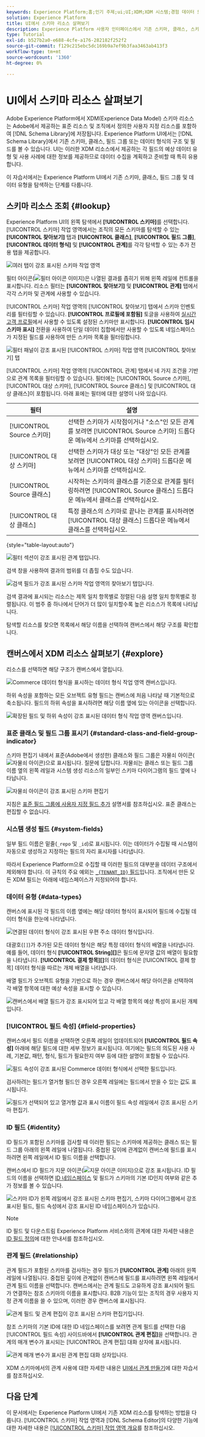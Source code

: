 ```yaml
---
keywords: Experience Platform;홈;인기 주제;ui;UI;XDM;XDM 시스템;경험 데이터 모델;경험 데이터 모델;경험 데이터 모델;경험 데이터 모델;데이터 모델;데이터 모델;탐색;클래스;필드 그룹;데이터 유형;스키마;
solution: Experience Platform
title: UI에서 스키마 리소스 살펴보기
description: Experience Platform 사용자 인터페이스에서 기존 스키마, 클래스, 스키마 필드 그룹 및 데이터 유형을 탐색하는 방법을 알아봅니다.
type: Tutorial
exl-id: b527b2a0-e688-4cfe-a176-282182f252f2
source-git-commit: f129c215ebc5dc169b9a7ef9b3faa3463ab413f3
workflow-type: tm+mt
source-wordcount: '1360'
ht-degree: 0%

---
```


# UI에서 스키마 리소스 살펴보기

Adobe Experience Platform에서 XDM(Experience Data Model) 스키마 리소스는 Adobe에서 제공하는 표준 리소스 및 조직에서 정의한 사용자 지정 리소스를 포함하여 [!DNL Schema Library]에 저장됩니다. Experience Platform UI에서는 [!DNL Schema Library]에서 기존 스키마, 클래스, 필드 그룹 또는 데이터 형식의 구조 및 필드를 볼 수 있습니다. UI는 이러한 XDM 리소스에서 제공하는 각 필드의 예상 데이터 유형 및 사용 사례에 대한 정보를 제공하므로 데이터 수집을 계획하고 준비할 때 특히 유용합니다.

이 자습서에서는 Experience Platform UI에서 기존 스키마, 클래스, 필드 그룹 및 데이터 유형을 탐색하는 단계를 다룹니다.

## 스키마 리소스 조회 {#lookup}

Experience Platform UI의 왼쪽 탐색에서 **[!UICONTROL 스키마]**&#x200B;를 선택합니다. [!UICONTROL 스키마] 작업 영역에서는 조직의 모든 스키마를 탐색할 수 있는 **[!UICONTROL 찾아보기]** 탭과 **[!UICONTROL 클래스]**, **[!UICONTROL 필드 그룹]**, **[!UICONTROL 데이터 형식]** 및 **[!UICONTROL 관계]**&#x200B;를 각각 탐색할 수 있는 추가 전용 탭을 제공합니다.

![여러 탭이 강조 표시된 스키마 작업 영역](../images/ui/explore/tabs.png)

필터 아이콘(![필터 아이콘 이미지](/help/images/icons/filter.png))은 나열된 결과를 좁히기 위해 왼쪽 레일에 컨트롤을 표시합니다. 리소스 필터는 **[!UICONTROL 찾아보기]** 및 **[!UICONTROL 관계]** 탭에서 각각 스키마 및 관계에 사용할 수 있습니다.

[!UICONTROL 스키마] 작업 영역의 [!UICONTROL 찾아보기] 탭에서 스키마 인벤토리를 필터링할 수 있습니다. **[!UICONTROL 프로필에 포함됨]** 토글을 사용하여 [실시간 고객 프로필](../../profile/home.md)에서 사용할 수 있도록 설정된 스키마만 표시합니다. **[!UICONTROL 임시 스키마 표시]** 전환을 사용하여 단일 데이터 집합에서만 사용할 수 있도록 네임스페이스가 지정된 필드를 사용하여 만든 스키마 목록을 필터링합니다.

![필터 패널이 강조 표시된 [!UICONTROL 스키마] 작업 영역 [!UICONTROL 찾아보기] 탭](../images/ui/explore/filters.png)

[!UICONTROL 스키마] 작업 영역의 [!UICONTROL 관계] 탭에서 네 가지 조건을 기반으로 관계 목록을 필터링할 수 있습니다. 필터에는 [!UICONTROL Source 스키마], [!UICONTROL 대상 스키마], [!UICONTROL Source 클래스] 및 [!UICONTROL 대상 클래스]이 포함됩니다. 아래 표에는 필터에 대한 설명이 나와 있습니다.

| 필터 | 설명 |
|-----------------------------------|------------|
| [!UICONTROL Source 스키마] | 선택한 스키마가 시작점이거나 &quot;소스&quot;인 모든 관계를 보려면 [!UICONTROL Source 스키마] 드롭다운 메뉴에서 스키마를 선택하십시오. |
| [!UICONTROL 대상 스키마] | 선택한 스키마가 대상 또는 &quot;대상&quot;인 모든 관계를 보려면 [!UICONTROL 대상 스키마] 드롭다운 메뉴에서 스키마를 선택하십시오. |
| [!UICONTROL Source 클래스] | 시작하는 스키마의 클래스를 기준으로 관계를 필터링하려면 [!UICONTROL Source 클래스] 드롭다운 메뉴에서 클래스를 선택하십시오. |
| [!UICONTROL 대상 클래스] | 특정 클래스의 스키마로 끝나는 관계를 표시하려면 [!UICONTROL 대상 클래스] 드롭다운 메뉴에서 클래스를 선택하십시오. |

{style="table-layout:auto"}

![필터 섹션이 강조 표시된 관계 탭입니다.](../images/ui/explore/relationships-filter.png)

검색 창을 사용하여 결과의 범위를 더 좁힐 수도 있습니다.

![검색 필드가 강조 표시된 스키마 작업 영역의 찾아보기 탭입니다.](../images/ui/explore/search.png)

검색 결과에 표시되는 리소스는 제목 일치 항목별로 정렬된 다음 설명 일치 항목별로 정렬됩니다. 이 범주 중 하나에서 단어가 더 많이 일치할수록 높은 리소스가 목록에 나타납니다.

탐색할 리소스를 찾으면 목록에서 해당 이름을 선택하여 캔버스에서 해당 구조를 확인합니다.

## 캔버스에서 XDM 리소스 살펴보기 {#explore}

리소스를 선택하면 해당 구조가 캔버스에서 열립니다.

![Commerce 데이터 형식을 표시하는 데이터 형식 작업 영역 캔버스입니다.](../images/ui/explore/canvas.png)

하위 속성을 포함하는 모든 오브젝트 유형 필드는 캔버스에 처음 나타날 때 기본적으로 축소됩니다. 필드의 하위 속성을 표시하려면 해당 이름 옆에 있는 아이콘을 선택합니다.

![확장된 필드 및 하위 속성이 강조 표시된 데이터 형식 작업 영역 캔버스입니다.](../images/ui/explore/field-expand.png)

### 표준 클래스 및 필드 그룹 표시기 {#standard-class-and-field-group-indicator}

스키마 편집기 내에서 표준(Adobe에서 생성한) 클래스와 필드 그룹은 자물쇠 아이콘(![자물쇠 아이콘)으로 표시됩니다.](/help/images/icons/lock-closed.png) 질문에 답합니다. 자물쇠는 클래스 또는 필드 그룹 이름 옆의 왼쪽 레일과 시스템 생성 리소스의 일부인 스키마 다이어그램의 필드 옆에 나타납니다.

![자물쇠 아이콘이 강조 표시된 스키마 편집기](../images/ui/explore/schema-editor-padlock-icon.png)

지침은 [표준 필드 그룹에 사용자 지정 필드 추가](./resources/schemas.md) 설명서를 참조하십시오. 표준 클래스는 편집할 수 없습니다.

### 시스템 생성 필드 {#system-fields}

일부 필드 이름은 밑줄(`_repo` 및 `_id`)로 표시됩니다. 이는 데이터가 수집될 때 시스템이 자동으로 생성하고 지정하는 필드의 자리 표시자를 나타냅니다.

따라서 Experience Platform으로 수집할 때 이러한 필드의 대부분을 데이터 구조에서 제외해야 합니다. 이 규칙의 주요 예외는 [`_{TENANT_ID}` 필드](../api/getting-started.md#know-your-tenant_id)입니다. 조직에서 만든 모든 XDM 필드는 아래에 네임스페이스가 지정되어야 합니다.

### 데이터 유형 {#data-types}

캔버스에 표시된 각 필드의 이름 옆에는 해당 데이터 형식이 표시되어 필드에 수집될 데이터 형식을 한눈에 나타냅니다.

![연결된 데이터 형식이 강조 표시된 우편 주소 데이터 형식입니다.](../images/ui/explore/data-types.png)

대괄호(`[]`)가 추가된 모든 데이터 형식은 해당 특정 데이터 형식의 배열을 나타냅니다. 예를 들어, 데이터 형식 **[!UICONTROL String]\[]**&#x200B;은 필드에 문자열 값의 배열이 필요함을 나타냅니다. **[!UICONTROL 결제 항목]\[]**&#x200B;의 데이터 형식은 [!UICONTROL 결제 항목] 데이터 형식을 따르는 개체 배열을 나타냅니다.

배열 필드가 오브젝트 유형을 기반으로 하는 경우 캔버스에서 해당 아이콘을 선택하여 각 배열 항목에 대한 예상 속성을 표시할 수 있습니다.

![캔버스에서 배열 필드가 강조 표시되어 있고 각 배열 항목의 예상 특성이 표시된 개체입니다.](../images/ui/explore/array-type.png)

### [!UICONTROL 필드 속성] {#field-properties}

캔버스에서 필드 이름을 선택하면 오른쪽 레일이 업데이트되어 **[!UICONTROL 필드 속성]** 아래에 해당 필드에 대한 세부 정보가 표시됩니다. 여기에는 필드의 의도된 사용 사례, 기본값, 패턴, 형식, 필드가 필요한지 여부 등에 대한 설명이 포함될 수 있습니다.

![필드 속성이 강조 표시된 Commerce 데이터 형식에서 선택한 필드입니다.](../images/ui/explore/field-properties.png)

검사하려는 필드가 열거형 필드인 경우 오른쪽 레일에는 필드에서 받을 수 있는 값도 표시됩니다.

![필드가 선택되어 있고 열거형 값과 표시 이름이 필드 속성 레일에서 강조 표시된 스키마 편집기.](../images/ui/explore/enum-field.png)

### ID 필드 {#identity}

ID 필드가 포함된 스키마를 검사할 때 이러한 필드는 스키마에 제공하는 클래스 또는 필드 그룹 아래의 왼쪽 레일에 나열됩니다. 중첩된 깊이에 관계없이 캔버스에 필드를 표시하려면 왼쪽 레일에서 ID 필드 이름을 선택합니다.

캔버스에서 ID 필드가 지문 아이콘(![지문 아이콘 이미지](/help/images/icons/identity-service.png))으로 강조 표시됩니다. ID 필드의 이름을 선택하면 [ID 네임스페이스](../../identity-service/features/namespaces.md) 및 필드가 스키마의 기본 ID인지 여부와 같은 추가 정보를 볼 수 있습니다.

![스키마 ID가 왼쪽 레일에서 강조 표시된 스키마 편집기, 스키마 다이어그램에서 강조 표시된 필드, 필드 속성에서 강조 표시된 ID 네임스페이스가 있습니다.](../images/ui/explore/identity-field.png)

>[!NOTE]
>
>ID 필드 및 다운스트림 Experience Platform 서비스와의 관계에 대한 자세한 내용은 [ID 필드 정의](./fields/identity.md)에 대한 안내서를 참조하십시오.

### 관계 필드 {#relationship}

관계 필드가 포함된 스키마를 검사하는 경우 필드가 **[!UICONTROL 관계]** 아래의 왼쪽 레일에 나열됩니다. 중첩된 깊이에 관계없이 캔버스에 필드를 표시하려면 왼쪽 레일에서 관계 필드 이름을 선택합니다. 캔버스에서는 관계 필드도 고유하게 강조 표시되어 필드가 연결하는 참조 스키마의 이름을 표시합니다. B2B 기능이 있는 조직의 경우 사용자 지정 관계 이름을 쓸 수 있으며, 이러한 경우 캔버스에 표시됩니다.

![관계 필드 및 관계 편집이 강조 표시된 스키마 편집기입니다.](../images/ui/explore/relationship-field.png)

참조 스키마의 기본 ID에 대한 ID 네임스페이스를 보려면 관계 필드를 선택한 다음 [!UICONTROL 필드 속성] 사이드바에서 **[!UICONTROL 관계 편집]**&#x200B;을 선택합니다. 관계의 매개 변수가 표시되는 [!UICONTROL 관계 편집] 대화 상자에 표시됩니다.

![관계 매개 변수가 표시된 관계 편집 대화 상자입니다.](../images/ui/explore/edit-relationship-dialog.png)

XDM 스키마에서의 관계 사용에 대한 자세한 내용은 [UI에서 관계 만들기](../tutorials/relationship-ui.md)에 대한 자습서를 참조하십시오.

## 다음 단계

이 문서에서는 Experience Platform UI에서 기존 XDM 리소스를 탐색하는 방법을 다룹니다. [!UICONTROL 스키마] 작업 영역과 [!DNL Schema Editor]의 다양한 기능에 대한 자세한 내용은 [[!UICONTROL 스키마] 작업 영역 개요](./overview.md)를 참조하십시오.
